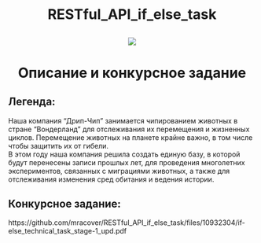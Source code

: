 <h1 align="center">RESTful_API_if_else_task</h1> 
<h2 align="center">
<p align="center">
  <a href="https://skillicons.dev">
    <img src="https://skillicons.dev/icons?i=java,docker,spring,postgres" />
  </a>
</p>
</h2>

<h1 align="center">Описание и конкурсное задание</h1>
<h2>Легенда:</h2>
<p>
Наша компания “Дрип-Чип” занимается чипированием животных в стране “Вондерланд” для
отслеживания их перемещения и жизненных циклов. Перемещение животных на планете
крайне важно, в том числе чтобы защитить их от гибели.<br>
В этом году наша компания решила создать единую базу, в которой будут перенесены
записи прошлых лет, для проведения многолетних экспериментов, связанных с миграциями
животных, а также для отслеживания изменения сред обитания и ведения истории.</p>
<h2>Конкурсное задание:</h2>
<p>
https://github.com/mracover/RESTful_API_if_else_task/files/10932304/if-else_technical_task_stage-1_upd.pdf
</p>

